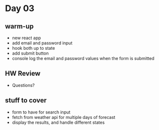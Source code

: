 # Day 03

## warm-up

-   new react app
-   add email and password input
-   hook both up to state
-   add submit button
-   console log the email and password values when the form is submitted

## HW Review

-   Questions?

## stuff to cover

-   form to have for search input
-   fetch from weather api for multiple days of forecast
-   display the results, and handle different states
